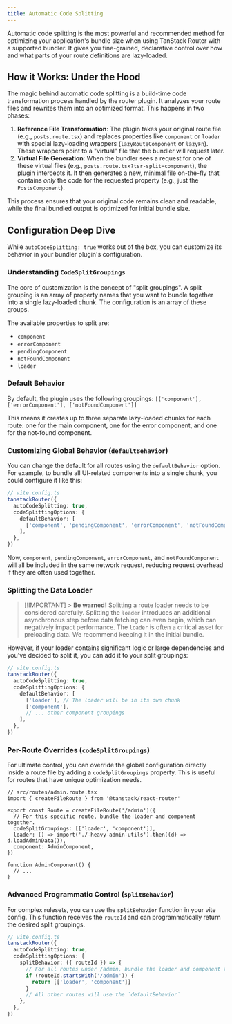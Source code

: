 ```yaml
---
title: Automatic Code Splitting
---
```


Automatic code splitting is the most powerful and recommended method for optimizing your application's bundle size when using TanStack Router with a supported bundler. It gives you fine-grained, declarative control over how and what parts of your route definitions are lazy-loaded.

## How it Works: Under the Hood

The magic behind automatic code splitting is a build-time code transformation process handled by the router plugin. It analyzes your route files and rewrites them into an optimized format. This happens in two phases:

1.  **Reference File Transformation**: The plugin takes your original route file (e.g., `posts.route.tsx`) and replaces properties like `component` or `loader` with special lazy-loading wrappers (`lazyRouteComponent` or `lazyFn`). These wrappers point to a "virtual" file that the bundler will request later.
2.  **Virtual File Generation**: When the bundler sees a request for one of these virtual files (e.g., `posts.route.tsx?tsr-split=component`), the plugin intercepts it. It then generates a new, minimal file on-the-fly that contains _only_ the code for the requested property (e.g., just the `PostsComponent`).

This process ensures that your original code remains clean and readable, while the final bundled output is optimized for initial bundle size.

## Configuration Deep Dive

While `autoCodeSplitting: true` works out of the box, you can customize its behavior in your bundler plugin's configuration.

### Understanding `CodeSplitGroupings`

The core of customization is the concept of "split groupings". A split grouping is an array of property names that you want to bundle together into a single lazy-loaded chunk. The configuration is an array of these groups.

The available properties to split are:

- `component`
- `errorComponent`
- `pendingComponent`
- `notFoundComponent`
- `loader`

### Default Behavior

By default, the plugin uses the following groupings:
`[['component'], ['errorComponent'], ['notFoundComponent']]`

This means it creates up to three separate lazy-loaded chunks for each route: one for the main component, one for the error component, and one for the not-found component.

### Customizing Global Behavior (`defaultBehavior`)

You can change the default for all routes using the `defaultBehavior` option. For example, to bundle all UI-related components into a single chunk, you could configure it like this:

```ts
// vite.config.ts
tanstackRouter({
  autoCodeSplitting: true,
  codeSplittingOptions: {
    defaultBehavior: [
      ['component', 'pendingComponent', 'errorComponent', 'notFoundComponent'],
    ],
  },
})
```

Now, `component`, `pendingComponent`, `errorComponent`, and `notFoundComponent` will all be included in the same network request, reducing request overhead if they are often used together.

### Splitting the Data Loader

> [!IMPORTANT] > **Be warned!** Splitting a route loader needs to be considered carefully.
> Splitting the `loader` introduces an additional asynchronous step before data fetching can even begin, which can negatively impact performance. The `loader` is often a critical asset for preloading data. We recommend keeping it in the initial bundle.

However, if your loader contains significant logic or large dependencies and you've decided to split it, you can add it to your split groupings:

```ts
// vite.config.ts
tanstackRouter({
  autoCodeSplitting: true,
  codeSplittingOptions: {
    defaultBehavior: [
      ['loader'], // The loader will be in its own chunk
      ['component'],
      // ... other component groupings
    ],
  },
})
```

### Per-Route Overrides (`codeSplitGroupings`)

For ultimate control, you can override the global configuration directly inside a route file by adding a `codeSplitGroupings` property. This is useful for routes that have unique optimization needs.

```tsx
// src/routes/admin.route.tsx
import { createFileRoute } from '@tanstack/react-router'

export const Route = createFileRoute('/admin')({
  // For this specific route, bundle the loader and component together.
  codeSplitGroupings: [['loader', 'component']],
  loader: () => import('./-heavy-admin-utils').then((d) => d.loadAdminData()),
  component: AdminComponent,
})

function AdminComponent() {
  // ...
}
```

### Advanced Programmatic Control (`splitBehavior`)

For complex rulesets, you can use the `splitBehavior` function in your vite config. This function receives the `routeId` and can programmatically return the desired split groupings.

```ts
// vite.config.ts
tanstackRouter({
  autoCodeSplitting: true,
  codeSplittingOptions: {
    splitBehavior: ({ routeId }) => {
      // For all routes under /admin, bundle the loader and component together
      if (routeId.startsWith('/admin')) {
        return [['loader', 'component']]
      }
      // All other routes will use the `defaultBehavior`
    },
  },
})
```
